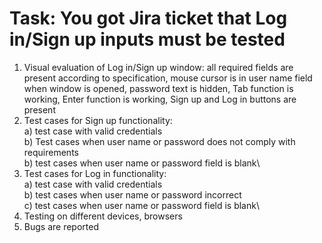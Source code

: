 # Task: You got Jira ticket that Log in/Sign up inputs must be tested
1. Visual evaluation of Log in/Sign up window: all required fields are present according to specification, mouse cursor is in user name field when window is opened, password text is hidden, Tab function is working, Enter function is working, Sign up and Log in buttons are present
2. Test cases for Sign up functionality:\
  a) test case with valid credentials\
  b) Test cases when user name or password does not comply with requirements\
  b) test cases when user name or password field is blank\
3. Test cases for Log in functionality:\
  a) test case with valid credentials\
  b) test cases when user name or password incorrect\
  c) test cases when user name or password field is blank\ 
3. Testing on different devices, browsers
4. Bugs are reported
